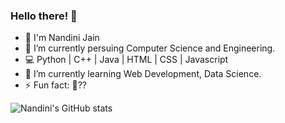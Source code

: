 ### Hello there! 👋



- 👋 I'm Nandini Jain
- 🔭 I’m currently persuing Computer Science and Engineering.
- 💻 Python | C++ | Java | HTML | CSS | Javascript
- 🌱 I’m currently learning Web Development, Data Science.
- ⚡ Fun fact: 👀??





![Nandini's GitHub stats](https://github-readme-stats.vercel.app/api?username=nandiniinj&theme=midnight-purple&show_icons=true)

